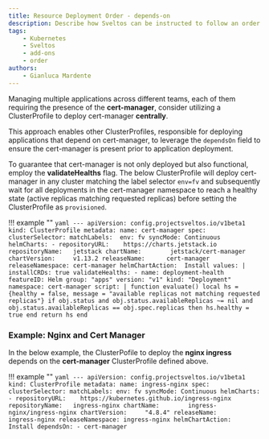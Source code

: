 ```yaml
---
title: Resource Deployment Order - depends-on
description: Describe how Sveltos can be instructed to follow an order when deploying resources
tags:
    - Kubernetes
    - Sveltos
    - add-ons
    - order
authors:
    - Gianluca Mardente
---
```


Managing multiple applications across different teams, each of them requiring the presence of the __cert-manager__, consider utilizing a ClusterProfile to deploy cert-manager **centrally**.

This approach enables other ClusterProfiles, responsible for deploying applications that depend on cert-manager, to leverage the `dependsOn` field to ensure the cert-manager is present prior to application deployment.

To guarantee that cert-manager is not only deployed but also functional, employ the __validateHealths__ flag. The below ClusterProfile will deploy cert-manager in any cluster matching the label selector `env=fv` and subsequently wait for all deployments in the cert-manager namespace to reach a healthy state (active replicas matching requested replicas) before setting the ClusterProfile as `provisioned`.

!!! example ""
    ```yaml
    ---
    apiVersion: config.projectsveltos.io/v1beta1
    kind: ClusterProfile
    metadata:
      name: cert-manager
    spec:
      clusterSelector:
        matchLabels: 
          env: fv
      syncMode: Continuous
      helmCharts:
      - repositoryURL:    https://charts.jetstack.io
        repositoryName:   jetstack
        chartName:        jetstack/cert-manager
        chartVersion:     v1.13.2
        releaseName:      cert-manager
        releaseNamespace: cert-manager
        helmChartAction:  Install
        values: |
          installCRDs: true
      validateHealths:
      - name: deployment-health
        featureID: Helm
        group: "apps"
        version: "v1"
        kind: "Deployment"
        namespace: cert-manager
        script: |
          function evaluate()
            local hs = {healthy = false, message = "available replicas not matching requested replicas"}
            if obj.status and obj.status.availableReplicas ~= nil and obj.status.availableReplicas == obj.spec.replicas then
              hs.healthy = true
            end
            return hs
          end
    ```

### Example: Nginx and Cert Manager

In the below example, the ClusterPofile to deploy the __nginx ingress__ depends on the __cert-manager__ ClusterProfile defined above.

!!! example ""
    ```yaml
    ---
    apiVersion: config.projectsveltos.io/v1beta1
    kind: ClusterProfile
    metadata:
      name: ingress-nginx
    spec:
      clusterSelector:
        matchLabels:
          env: fv
      syncMode: Continuous
      helmCharts:
      - repositoryURL:    https://kubernetes.github.io/ingress-nginx
        repositoryName:   ingress-nginx
        chartName:        ingress-nginx/ingress-nginx
        chartVersion:     "4.8.4"
        releaseName:      ingress-nginx
        releaseNamespace: ingress-nginx
        helmChartAction:  Install
      dependsOn:
      - cert-manager
    ```

